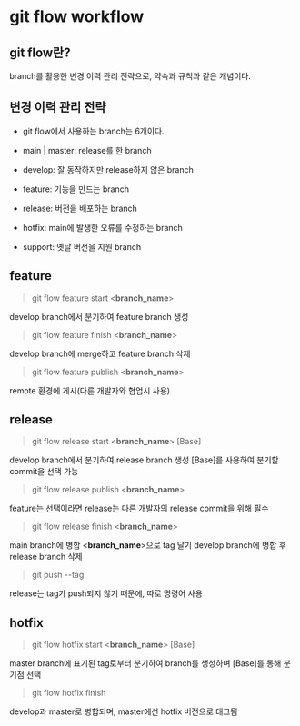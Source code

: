# git flow workflow

## git flow란?

branch를 활용한 변경 이력 관리 전략으로, 약속과 규칙과 같은 개념이다.

## 변경 이력 관리 전략

- git flow에서 사용하는 branch는 6개이다.

- main | master: release를 한 branch
- develop: 잘 동작하지만 release하지 않은 branch
- feature: 기능을 만드는 branch
- release: 버전을 배포하는 branch
- hotfix: main에 발생한 오류를 수정하는 branch
- support: 옛날 버전을 지원 branch

## feature

> git flow feature start <__branch_name__>

develop branch에서 분기하여 feature branch 생성

> git flow feature finish <__branch_name__>

develop branch에 merge하고 feature branch 삭제

> git flow feature publish <__branch_name__>

remote 환경에 게시(다른 개발자와 협업시 사용)

## release

> git flow release start <__branch_name__> [Base]

develop branch에서 분기하여 release branch 생성
[Base]를 사용하여 분기할 commit을 선택 가능

> git flow release publish <__branch_name__>

feature는 선택이라면 release는 다른 개발자의 release commit을 위해 필수

> git flow release finish <__branch_name__>

main branch에 병합
<__branch_name__>으로 tag 달기
develop branch에 병합 후 release branch 삭제

> git push --tag

release는 tag가 push되지 않기 때문에, 따로 명령어 사용

## hotfix

> git flow hotfix start <__branch_name__> [Base]

master branch에 표기된 tag로부터 분기하여 branch를 생성하며 [Base]를 통해 분기점 선택

> git flow hotfix finish

develop과 master로 병합되며, master에선 hotfix 버전으로 태그됨
